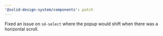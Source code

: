 ```yaml
---
'@solid-design-system/components': patch
---
```


Fixed an issue on `sd-select` where the popup would shift when there was a horizontal scroll.
